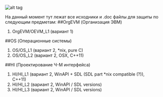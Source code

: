 ![alt tag](http://memesmix.net/media/created/dw7faw.jpg)

На данный момент тут лежат все исходники и .doc файлы для защиты по следующим предметам:
##OrgEVM (Организация ЭВМ)
1. OrgEVM/OEVM_L1 (вариант 1)

##OS (Операционные системы)
1. OS/OS_L1 (вариант 2, *nix, pure C)
2. OS/OS_L2 (вариант 2, OSX, C++11)

##HI (Проектирование Ч-М интерфейса)
1. HI/HI_L1 (вариант 2, WinAPI + SDL (SDL part *nix compatible (?)), C++11)
2. HI/HI_L2 (вариант 2, WinAPI / SDL versions)
3. HI/HI_L3 (вариант 2, WinAPI / SDL versions)
